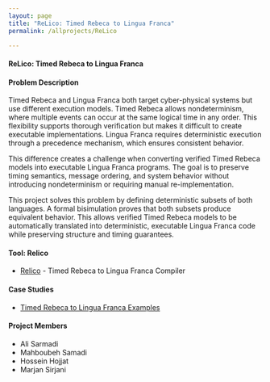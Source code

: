 ```yaml
---
layout: page
title: "ReLico: Timed Rebeca to Lingua Franca"
permalink: /allprojects/ReLico

---
```

#### ReLico: Timed Rebeca to Lingua Franca
#### Problem Description 
Timed Rebeca and Lingua Franca both target cyber-physical systems but use different execution models. Timed Rebeca allows nondeterminism, where multiple events can occur at the same logical time in any order. This flexibility supports thorough verification but makes it difficult to create executable implementations. Lingua Franca requires deterministic execution through a precedence mechanism, which ensures consistent behavior.​

This difference creates a challenge when converting verified Timed Rebeca models into executable Lingua Franca programs. The goal is to preserve timing semantics, message ordering, and system behavior without introducing nondeterminism or requiring manual re-implementation.

This project solves this problem by defining deterministic subsets of both languages. A formal bisimulation proves that both subsets produce equivalent behavior. This allows verified Timed Rebeca models to be automatically translated into deterministic, executable Lingua Franca code while preserving structure and timing guarantees.​

#### Tool: Relico
* [Relico](https://github.com/sarmadiali98/ReLico) - Timed Rebeca to Lingua Franca Compiler


#### Case Studies 
* [Timed Rebeca to Lingua Franca Examples](https://github.com/sarmadiali98/Timed-Rebeca-to-Lingua-Franca-Examples)


#### Project Members
* Ali Sarmadi
* Mahboubeh Samadi
* Hossein Hojjat
* Marjan Sirjani

